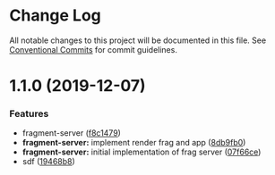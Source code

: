 # Change Log

All notable changes to this project will be documented in this file.
See [Conventional Commits](https://conventionalcommits.org) for commit guidelines.

# 1.1.0 (2019-12-07)


### Features

* fragment-server ([f8c1479](https://github.com/KevinMind/lerna-monorepo-starter/commit/f8c1479a91941e67938ce2843fb3203a7927329e))
* **fragment-server:** implement render frag and app ([8db9fb0](https://github.com/KevinMind/lerna-monorepo-starter/commit/8db9fb0a013906e70f08331e02f5d4b9fd24dd2c))
* **fragment-server:** initial implementation of frag server ([07f66ce](https://github.com/KevinMind/lerna-monorepo-starter/commit/07f66ce624febeb5a4d41474ef3cd1cd18b8918a))
* sdf ([19468b8](https://github.com/KevinMind/lerna-monorepo-starter/commit/19468b806b18c0f9c53ca8a9bb9a2bd247648bc9))
